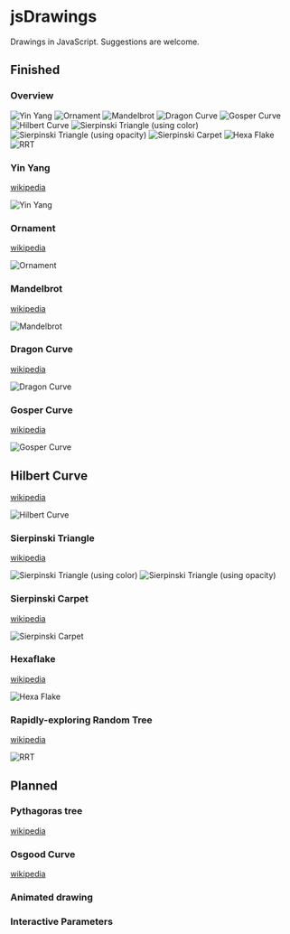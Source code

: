 # jsDrawings

Drawings in JavaScript. Suggestions are welcome.

## Finished

### Overview

![](img/xs/yinyang.png?raw=true "Yin Yang")
![](img/xs/ornament.png?raw=true "Ornament")
![](img/xs/mandelbrot.png?raw=true "Mandelbrot")
![](img/xs/dragoncurve.png?raw=true "Dragon Curve")
![](img/xs/gospercurve.png?raw=true "Gosper Curve")
![](img/xs/hilbertcurve.png?raw=true "Hilbert Curve")
![](img/xs/sierpinski.png?raw=true "Sierpinski Triangle (using color)")
![](img/xs/sierpinski2.png?raw=true "Sierpinski Triangle (using opacity)")
![](img/xs/sierpinskiCarpet.png?raw=true "Sierpinski Carpet")
![](img/xs/hexaflake.png?raw=true "Hexa Flake")
![](img/xs/rrt.png?raw=true "RRT")

### Yin Yang

[wikipedia](httpps://en.wikipedia.org/wiki/Yin_and_yang)

![](img/yinyang.png?raw=true "Yin Yang")

### Ornament

[wikipedia](httpps://en.wikipedia.org/wiki/Overlapping_circles_grid)

![](img/ornament.png?raw=true "Ornament")

### Mandelbrot

[wikipedia](httpps://en.wikipedia.org/wiki/Mandelbrot_set)

![](img/mandelbrot.png?raw=true "Mandelbrot")

### Dragon Curve

[wikipedia](httpps://en.wikipedia.org/wiki/Dragon_curve)

![](img/dragoncurve.png?raw=true "Dragon Curve")

### Gosper Curve

[wikipedia](httpps://en.wikipedia.org/wiki/Gosper_curve)

![](img/gospercurve.png?raw=true "Gosper Curve")

## Hilbert Curve

[wikipedia](httpps://en.wikipedia.org/wiki/Hilbert_curve)

![](img/hilbertcurve.png?raw=true "Hilbert Curve")

### Sierpinski Triangle

[wikipedia](httpps://en.wikipedia.org/wiki/Sierpinski_triangle)

![](img/sierpinski.png?raw=true "Sierpinski Triangle (using color)")
![](img/sierpinski2.png?raw=true "Sierpinski Triangle (using opacity)")

### Sierpinski Carpet

[wikipedia](httpps://en.wikipedia.org/wiki/Sierpinski_carpet)

![](img/sierpinskiCarpet.png?raw=true "Sierpinski Carpet")

### Hexaflake

[wikipedia](httpps://en.wikipedia.org/wiki/Hexaflake)

![](img/hexaflake.png?raw=true "Hexa Flake")

### Rapidly-exploring Random Tree

[wikipedia](httpps://en.wikipedia.org/wiki/Rapidly-exploring_random_tree)

![](img/rrt.png?raw=true "RRT")

## Planned

### Pythagoras tree

[wikipedia](httpps://en.wikipedia.org/wiki/Pythagoras_tree_(fractal)#Varying_the_angle)

### Osgood Curve

[wikipedia](httpps://en.wikipedia.org/wiki/Osgood_curve)

### Animated drawing

### Interactive Parameters
